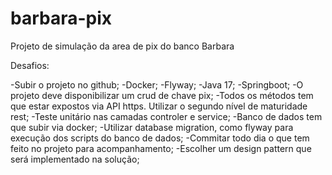 # barbara-pix
Projeto de simulação da area de pix do banco Barbara

Desafios:

-Subir o projeto no github;
-Docker;
-Flyway;
-Java 17;
-Springboot;
-O projeto deve disponibilizar um crud de chave pix;
-Todos os métodos tem que estar expostos via API https. Utilizar o segundo nível de maturidade rest;
-Teste unitário nas camadas controler e service;
-Banco de dados tem que subir via docker;
-Utilizar database migration, como flyway para execução dos scripts do banco de dados;
-Commitar todo dia o que tem feito no projeto para acompanhamento;
-Escolher um design pattern que será implementado na solução; 
